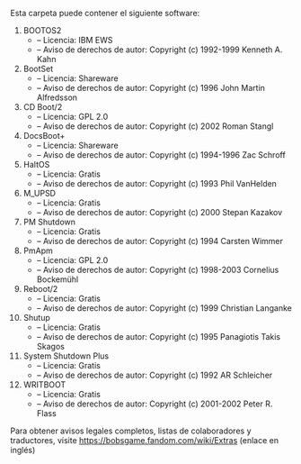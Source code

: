 ﻿Esta carpeta puede contener el siguiente software:

1. BOOTOS2
   - – Licencia: IBM EWS
   - – Aviso de derechos de autor: Copyright (c) 1992-1999 Kenneth A. Kahn
2. BootSet
   - – Licencia: Shareware
   - – Aviso de derechos de autor: Copyright (c) 1996 John Martin Alfredsson
3. CD Boot/2
   - – Licencia: GPL 2.0
   - – Aviso de derechos de autor: Copyright (c) 2002 Roman Stangl
4. DocsBoot+
   - – Licencia: Shareware
   - – Aviso de derechos de autor: Copyright (c) 1994-1996 Zac Schroff
5. HaltOS
   - – Licencia: Gratis
   - – Aviso de derechos de autor: Copyright (c) 1993 Phil VanHelden
6. M_UPSD
   - – Licencia: Gratis
   - – Aviso de derechos de autor: Copyright (c) 2000 Stepan Kazakov
7. PM Shutdown
   - – Licencia: Gratis
   - – Aviso de derechos de autor: Copyright (c) 1994 Carsten Wimmer
8. PmApm
   - – Licencia: GPL 2.0
   - – Aviso de derechos de autor: Copyright (c) 1998-2003 Cornelius Bockemühl
9. Reboot/2
   - – Licencia: Gratis
   - – Aviso de derechos de autor: Copyright (c) 1999 Christian Langanke
10. Shutup
    - – Licencia: Gratis
    - – Aviso de derechos de autor: Copyright (c) 1995 Panagiotis Takis Skagos
11. System Shutdown Plus
    - – Licencia: Gratis
    - – Aviso de derechos de autor: Copyright (c) 1992 AR Schleicher
12. WRITBOOT
    - – Licencia: Gratis
    - – Aviso de derechos de autor: Copyright (c) 2001-2002 Peter R. Flass

Para obtener avisos legales completos, listas de colaboradores y traductores, visite https://bobsgame.fandom.com/wiki/Extras (enlace en inglés)
